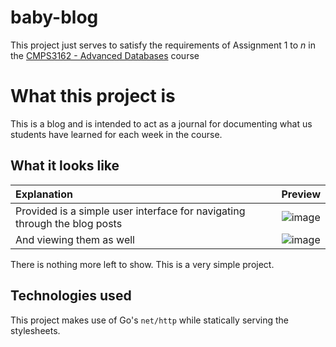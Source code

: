 # baby-blog

This project just serves to satisfy the requirements of Assignment 1 to _n_ in the [CMPS3162 - Advanced Databases](https://doit.ub.edu.bz/course/view.php?id=70) course

# What this project is

This is a blog and is intended to act as a journal for documenting what us students have learned for each week in the course.

## What it looks like

|Explanation|Preview|
|:-----------|:-------:|
|Provided is a simple user interface for navigating through the blog posts|![image](https://github.com/user-attachments/assets/bb9a1c78-79b8-48e3-b8a9-72ddd771a646)|
|And viewing them as well|![image](https://github.com/user-attachments/assets/25650068-34b9-4ca5-88df-a78673d9f41d)|

There is nothing more left to show. This is a very simple project.

## Technologies used

This project makes use of Go's `net/http` while statically serving the stylesheets.
